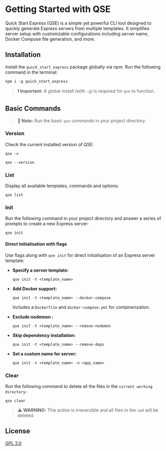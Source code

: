 # Getting Started with QSE

Quick Start Express (QSE) is a simple yet powerful CLI tool designed to quickly generate Express servers from multiple templates. It simplifies server setup with customizable configurations including server name, Docker Compose file generation, and more.

## Installation

Install the `quick_start_express` package globally via npm. Run the following command in the terminal:

```shell
npm i -g quick_start_express
```

> **:exclamation: Important:** A global install (with `-g`) is required for `qse` to function.


## Basic Commands

> **:pushpin: Note:** Run the basic `qse` commands in your project directory.

### Version

Check the current installed version of QSE:

```shell
qse -v
```
```shell
qse --version
```

### List

Display all available templates, commands and options:

```shell
qse list
```

### Init

Run the following command in your project directory and answer a series of prompts to create a new Express server:

```shell
qse init
```

#### Direct Initialisation with flags

Use flags along with `qse init` for direct initialisation of an Express server template:

- **Specify a server template:**
  ```shell
  qse init -t <template_name>
  ```

- **Add Docker support:**
  ```shell
  qse init -t <template_name> --docker-compose
  ```
  Includes a `Dockerfile` and `docker-compose.yml` for containerization.

- **Exclude nodemon :**
  ```shell
  qse init -t <template_name> --remove-nodemon
  ```

- **Skip dependency installation:**
  ```shell
  qse init -t <template_name> --remove-deps
  ```

- **Set a custom name for server:**
  ```shell
  qse init -t <template_name> -n <app_name>
  ```

### Clear

Run the following command to delete all the files in the `current working directory`:

```shell
qse clear
```

> **:warning: WARNING:** This action is irreversible and all files in the `cwd` will be deleted.

## License

[GPL 3.0](https://github.com/CSE-25/quick_start_express/blob/main/LICENSE)
